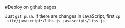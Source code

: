 #Deploy on github pages

Just `git push`. If there are changes in JavaScript, first `cp _site/javascripts/libs.js javascripts/libs.js`